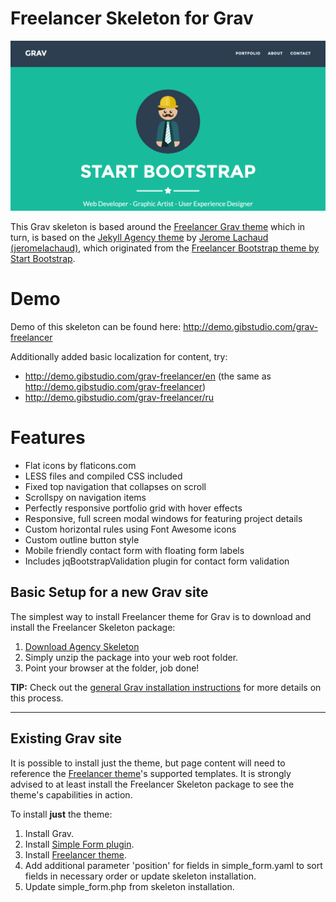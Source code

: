 # Freelancer Skeleton for Grav

![Freelancer](assets/readme_1.png)

This Grav skeleton is based around the [Freelancer Grav theme](https://github.com/yaroslav-v/grav-theme-freelancer) which in turn, is based on the [Jekyll Agency theme](https://github.com/jeromelachaud/freelancer-theme) by [Jerome Lachaud (jeromelachaud)](https://github.com/jeromelachaud), which originated from the [Freelancer Bootstrap theme by Start Bootstrap](https://startbootstrap.com/theme/freelancer).

# Demo

Demo of this skeleton can be found here: http://demo.gibstudio.com/grav-freelancer

Additionally added basic localization for content, try:
* http://demo.gibstudio.com/grav-freelancer/en (the same as  http://demo.gibstudio.com/grav-freelancer)
* http://demo.gibstudio.com/grav-freelancer/ru

# Features

* Flat icons by flaticons.com
* LESS files and compiled CSS included
* Fixed top navigation that collapses on scroll
* Scrollspy on navigation items
* Perfectly responsive portfolio grid with hover effects
* Responsive, full screen modal windows for featuring project details
* Custom horizontal rules using Font Awesome icons
* Custom outline button style
* Mobile friendly contact form with floating form labels
* Includes jqBootstrapValidation plugin for contact form validation

## Basic Setup for a new Grav site

The simplest way to install Freelancer theme for Grav is to download and install the Freelancer Skeleton package:

1. [Download Agency Skeleton](https://github.com/yaroslav-v/grav-skeleton-freelancer-site)
2. Simply unzip the package into your web root folder.
3. Point your browser at the folder, job done!

**TIP:** Check out the [general Grav installation instructions](http://learn.getgrav.org/basics/installation) for more details on this process.

---

## Existing Grav site

It is possible to install just the theme, but page content will need to reference the [Freelancer theme](https://github.com/yaroslav-v/grav-theme-freelancer)'s supported templates.  It is strongly advised to at least install the Freelancer Skeleton package to see the theme's capabilities in action.

To install  **just** the theme:

1. Install Grav.
2. Install [Simple Form plugin](https://github.com/nunopress/grav-plugin-simple_form).
3. Install [Freelancer theme](https://github.com/yaroslav-v/grav-theme-freelancer).
4. Add additional parameter 'position' for fields in simple_form.yaml to sort fields in necessary order or update skeleton installation.
5. Update simple_form.php from skeleton installation.
